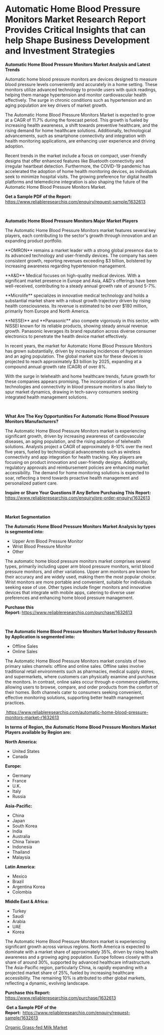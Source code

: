 <p><h1>Automatic Home Blood Pressure Monitors Market Research Report Provides Critical Insights that can help Shape Business Development and Investment Strategies</h1></p><p><strong>Automatic Home Blood Pressure Monitors Market Analysis and Latest Trends</strong></p>
<p><p>Automatic home blood pressure monitors are devices designed to measure blood pressure levels conveniently and accurately in a home setting. These monitors utilize advanced technology to provide users with quick readings, helping them manage hypertension and monitor cardiovascular health effectively. The surge in chronic conditions such as hypertension and an aging population are key drivers of market growth.</p><p>The Automatic Home Blood Pressure Monitors Market is expected to grow at a CAGR of 11.7% during the forecast period. This growth is fueled by increasing health awareness, a shift towards preventive healthcare, and the rising demand for home healthcare solutions. Additionally, technological advancements, such as smartphone connectivity and integration with health monitoring applications, are enhancing user experience and driving adoption.</p><p>Recent trends in the market include a focus on compact, user-friendly designs that offer enhanced features like Bluetooth connectivity and irregular heartbeat detection. Furthermore, the COVID-19 pandemic has accelerated the adoption of home health monitoring devices, as individuals seek to minimize hospital visits. The growing preference for digital health platforms and telemedicine integration is also shaping the future of the Automatic Home Blood Pressure Monitors Market.</p></p>
<p><strong>Get a Sample PDF of the Report:&nbsp;</strong> <a href="https://www.reliableresearchiq.com/enquiry/request-sample/1632613?utm_campaign=3323&utm_medium=2&utm_source=Github&utm_content=ia&utm_term=29032025&utm_id=automatic-home-blood-pressure-monitors">https://www.reliableresearchiq.com/enquiry/request-sample/1632613</a></p>
<p>&nbsp;</p>
<p><strong>Automatic Home Blood Pressure Monitors Major Market Players</strong></p>
<p><p>The Automatic Home Blood Pressure Monitors market features several key players, each contributing to the sector's growth through innovation and an expanding product portfolio. </p><p>**OMRON** remains a market leader with a strong global presence due to its advanced technology and user-friendly devices. The company has seen consistent growth, reporting revenues exceeding $3 billion, bolstered by increasing awareness regarding hypertension management. </p><p>**A&D** Medical focuses on high-quality medical devices. With a significant market presence in Europe and Asia, A&D's offerings have been well-received, contributing to a steady annual growth rate of around 5-7%. </p><p>**Microlife** specializes in innovative medical technology and holds a substantial market share with a robust growth trajectory driven by rising health consciousness. Its revenue is estimated to be over $180 million, primarily from Europe and North America.</p><p>**NISSEI** and **Panasonic** also compete vigorously in this sector, with NISSEI known for its reliable products, showing steady annual revenue growth. Panasonic leverages its brand reputation across diverse consumer electronics to penetrate the health device market effectively.</p><p>In recent years, the market for Automatic Home Blood Pressure Monitors has grown substantially, driven by increasing incidences of hypertension and an aging population. The global market size for these devices is projected to reach approximately $3 billion by 2025, expanding at a compound annual growth rate (CAGR) of over 8%. </p><p>With the surge in telehealth and home healthcare trends, future growth for these companies appears promising. The incorporation of smart technologies and connectivity in blood pressure monitors is also likely to spur market dynamics, drawing in tech-savvy consumers seeking integrated health management solutions.</p></p>
<p>&nbsp;</p>
<p><strong>What Are The Key Opportunities For Automatic Home Blood Pressure Monitors Manufacturers?</strong></p>
<p><p>The Automatic Home Blood Pressure Monitors market is experiencing significant growth, driven by increasing awareness of cardiovascular diseases, an aging population, and the rising adoption of telehealth solutions. Analysts project a CAGR of approximately 8-10% over the next five years, fueled by technological advancements such as wireless connectivity and app integration for health tracking. Key players are focusing on product innovation and user-friendly designs. Additionally, regulatory approvals and reimbursement policies are enhancing market accessibility. The demand for home monitoring solutions is expected to soar, reflecting a trend towards proactive health management and personalized patient care.</p></p>
<p><strong>Inquire or Share Your Questions If Any Before Purchasing This Report:</strong> <a href="https://www.reliableresearchiq.com/enquiry/pre-order-enquiry/1632613?utm_campaign=3323&utm_medium=2&utm_source=Github&utm_content=ia&utm_term=29032025&utm_id=automatic-home-blood-pressure-monitors">https://www.reliableresearchiq.com/enquiry/pre-order-enquiry/1632613</a></p>
<p>&nbsp;</p>
<p><strong>Market Segmentation</strong></p>
<p><strong>The Automatic Home Blood Pressure Monitors Market Analysis by types is segmented into:</strong></p>
<p><ul><li>Upper Arm Blood Pressure Monitor</li><li>Wrist Blood Pressure Monitor</li><li>Other</li></ul></p>
<p><p>The automatic home blood pressure monitors market comprises several types, primarily including upper arm blood pressure monitors, wrist blood pressure monitors, and other variations. Upper arm monitors are known for their accuracy and are widely used, making them the most popular choice. Wrist monitors are more portable and convenient, suitable for individuals seeking ease of use. Other types include finger monitors and innovative devices that integrate with mobile apps, catering to diverse user preferences and enhancing home blood pressure management.</p></p>
<p><strong>Purchase this Report:&nbsp;</strong><a href="https://www.reliableresearchiq.com/purchase/1632613?utm_campaign=3323&utm_medium=2&utm_source=Github&utm_content=ia&utm_term=29032025&utm_id=automatic-home-blood-pressure-monitors">https://www.reliableresearchiq.com/purchase/1632613</a></p>
<p>&nbsp;</p>
<p><strong>The Automatic Home Blood Pressure Monitors Market Industry Research by Application is segmented into:</strong></p>
<p><ul><li>Offline Sales</li><li>Online Sales</li></ul></p>
<p><p>The Automatic Home Blood Pressure Monitors market consists of two primary sales channels: offline and online sales. Offline sales involve traditional retail environments such as pharmacies, medical supply stores, and supermarkets, where customers can physically examine and purchase the monitors. In contrast, online sales occur through e-commerce platforms, allowing users to browse, compare, and order products from the comfort of their homes. Both channels cater to consumers seeking convenient, effective monitoring solutions, supporting better health management practices.</p></p>
<p><a href="https://www.reliableresearchiq.com/automatic-home-blood-pressure-monitors-market-r1632613?utm_campaign=3323&utm_medium=2&utm_source=Github&utm_content=ia&utm_term=29032025&utm_id=automatic-home-blood-pressure-monitors">&nbsp;https://www.reliableresearchiq.com/automatic-home-blood-pressure-monitors-market-r1632613</a></p>
<p><strong>In terms of Region, the Automatic Home Blood Pressure Monitors Market Players available by Region are:</strong></p>
<p>
    <p> <strong> North America: </strong>
        <ul>
            <li>United States</li>
            <li>Canada</li>
        </ul>
        </p> 
    <p> <strong> Europe: </strong>
        <ul>
            <li>Germany</li>
            <li>France</li>
            <li>U.K.</li>
            <li>Italy</li>
            <li>Russia</li>
        </ul>
        </p> 
    <p> <strong> Asia-Pacific: </strong>
        <ul>
            <li>China</li>
            <li>Japan</li>
            <li>South Korea</li>
            <li>India</li>
            <li>Australia</li>
            <li>China Taiwan</li>
            <li>Indonesia</li>
            <li>Thailand</li>
            <li>Malaysia</li>
        </ul>
        </p> 
    <p> <strong> Latin America: </strong>
        <ul>
            <li>Mexico</li>
            <li>Brazil</li>
            <li>Argentina Korea</li>
            <li>Colombia</li>
        </ul>
        </p> 
    <p> <strong> Middle East & Africa: </strong>
        <ul>
            <li>Turkey</li>
            <li>Saudi</li>
            <li>Arabia</li>
            <li>UAE</li>
            <li>Korea</li>
        </ul>
    </p>
    </p>
<p><p>The Automatic Home Blood Pressure Monitors market is experiencing significant growth across various regions. North America is expected to dominate with a market share of approximately 35%, driven by rising health awareness and a growing aging population. Europe follows closely with a share of around 30%, supported by advanced healthcare infrastructure. The Asia-Pacific region, particularly China, is rapidly expanding with a projected market share of 25%, fueled by increasing healthcare accessibility. The remaining 10% is attributed to other global markets, reflecting a dynamic, evolving landscape.</p></p>
<p><strong>Purchase this Report: </strong><a href="https://www.reliableresearchiq.com/purchase/1632613?utm_campaign=3323&utm_medium=2&utm_source=Github&utm_content=ia&utm_term=29032025&utm_id=automatic-home-blood-pressure-monitors">https://www.reliableresearchiq.com/purchase/1632613</a></p>
<p>&nbsp;<strong>Get a Sample PDF of the Report:&nbsp;&nbsp;</strong><a href="https://www.reliableresearchiq.com/enquiry/request-sample/1632613?utm_campaign=3323&utm_medium=2&utm_source=Github&utm_content=ia&utm_term=29032025&utm_id=automatic-home-blood-pressure-monitors">https://www.reliableresearchiq.com/enquiry/request-sample/1632613</a></p>
<p><strong></strong></p>
<p><p><a href="https://github.com/hamremunazm4/Market-Research-Report-List-1/blob/main/organic-grass-fed-milk-market.md?utm_campaign=3323&utm_medium=2&utm_source=Github&utm_content=ia&utm_term=29032025&utm_id=automatic-home-blood-pressure-monitors">Organic Grass-fed Milk Market</a></p></p>